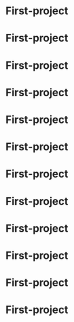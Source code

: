 # First-project
# First-project
# First-project
# First-project
# First-project
# First-project
# First-project
# First-project
# First-project
# First-project
# First-project
# First-project
